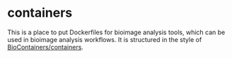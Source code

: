 # containers

This is a place to put Dockerfiles for bioimage analysis tools, which can be used in bioimage analysis workflows. It is structured in the style of [BioContainers/containers](https://github.com/BioContainers/containers). 
